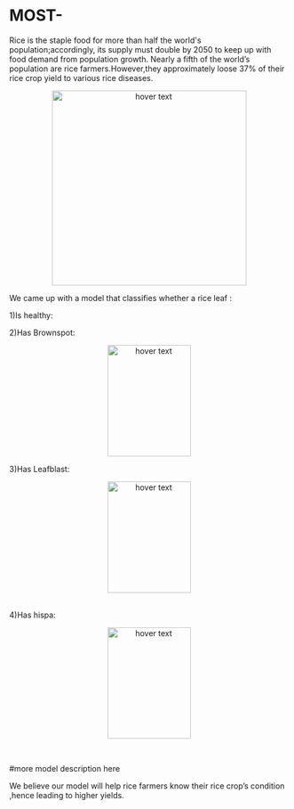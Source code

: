# MOST-
Rice is the staple food for more than half the world's population;accordingly, its supply must double by 2050 to keep up with food demand from population growth.
Nearly a fifth of the world’s population are rice farmers.However,they approximately loose 37% of their rice crop yield to various rice diseases.

<p align="center">
  <img src="https://davidcliveprice.com/wp-content/uploads/2014/11/asian-rice-farmers.jpg" width="350" title="hover text">
  </p>
We came up with a model that classifies whether a rice leaf :

1)Is healthy:


2)Has Brownspot:
<p align="center">
  <img src="http://www.knowledgebank.irri.org/images/stories/brown-spot-1.jpg" width="150" height="200" title="hover text">
  </p>
3)Has Leafblast:
<br>
<p align="center">
  <img src="https://miro.medium.com/max/706/1*5OIVPVgxZyPy-OE2Lw8lBg.png" width="150" height="200" title="hover text">
  </p>
</br>
4)Has hispa:
<br>
<p align="center">
  <img src="https://content.peat-cloud.com/hd/rice-hispa--1.jpg" width="150" height="200" title="hover text">
  </p>
</br>

#more model description here

We believe our model will help rice farmers know their rice crop’s condition ,hence leading to higher yields.
